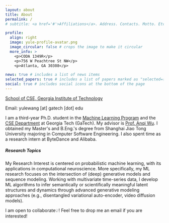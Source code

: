 ```yaml
---
layout: about
title: About
permalink: /
# subtitle: <a href='#'>Affiliations</a>. Address. Contacts. Motto. Etc.

profile:
  align: right
  image: yule-profile-avatar.png
  image_circular: false # crops the image to make it circular
  more_info: >
    <p>CODA 1349R</p>
    <p>756 W Peachtree St NW</p>
    <p>Atlanta, GA 30308</p>

news: true # includes a list of news items
selected_papers: true # includes a list of papers marked as "selected={true}"
social: true # includes social icons at the bottom of the page
---
```


[School of CSE, Georgia Institute of Technology](https://www.cse.gatech.edu/)

Email: yulewang [at] gatech [dot] edu

I am a third-year Ph.D. student in the [Machine Learning Program](https://ml.gatech.edu/) and the [CSE Department](https://cse.gatech.edu/) at Georgia Tech (GaTech). My advisor is [Prof. Anqi Wu](https://sites.google.com/site/anqiwuresearch). I obtained my Master's and B.Eng.'s degree from Shanghai Jiao Tong University majoring in Computer Software Engineering. I also spent time as a research intern at ByteDance and Alibaba.

<!-- My ML research mainly focuses on the intersection of generative models and sequence modeling. Working with high-dimensional time-series data, I develop ML models to infer semantically or scientifically meaningful latent structures and dynamics through advanced generative modeling approaches (e.g., disentangled variational auto-encoder, video diffusion models).  -->

##### Research Topics

My Research Interest is centered on probabilistic machine learning, with its applications in computational neuroscience.
More specifically, my ML research focuses on the intersection of (deep) generative models and sequence modeling. Working with multivariate time-series data, I develop ML algorithms to infer semantically or scientifically meaningful latent structures and dynamics through advanced generative modeling approaches (e.g., disentangled variational auto-encoder, video diffusion models).

<!-- * In neuroscience, my research aim is to discover scientifically meaningful neural latent encodings and dynamics through advanced generative modeling approaches (e.g., disentangled variational auto-encoder, video diffusion models).  -->

<!-- My ML research mainly focuses on the intersection of generative models and sequence modeling. Working with high-dimensional time-series data, I develop ML models to infer semantically or scientifically meaningful latent structures and dynamics through advanced generative modeling approaches (e.g., disentangled variational auto-encoder, video diffusion models).  -->

 <!-- More specifically, the modeling topics of my research span on: Diffusion (Probabilistic) Models, Variational Autoencoder, Bayesian inference, and Importance Sampling. -->

I am open to collaborate💡! Feel free to drop me an email if you are interested!
